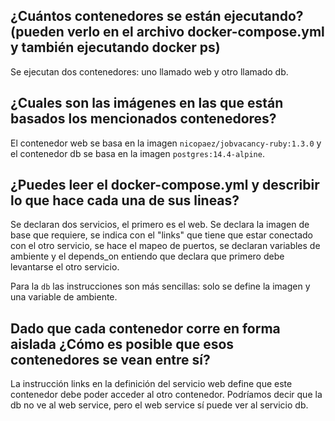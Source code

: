 ## ¿Cuántos contenedores se están ejecutando? (pueden verlo en el archivo docker-compose.yml y también ejecutando docker ps)

Se ejecutan dos contenedores: uno llamado web y otro llamado db.

## ¿Cuales son las imágenes en las que están basados los mencionados contenedores?

El contenedor web se basa en la imagen `nicopaez/jobvacancy-ruby:1.3.0` y el contenedor db se basa en la imagen `postgres:14.4-alpine`.

## ¿Puedes leer el docker-compose.yml y describir lo que hace cada una de sus lineas?

Se declaran dos servicios, el primero es el web. Se declara la imagen de base que requiere, se indica con el "links" que tiene que estar conectado con el otro servicio, se hace el mapeo de puertos, se declaran variables de ambiente y el depends_on entiendo que declara que primero debe levantarse el otro servicio.

Para la `db` las instrucciones son más sencillas: solo se define la imagen y una variable de ambiente.

## Dado que cada contenedor corre en forma aislada ¿Cómo es posible que esos contenedores se vean entre sí?

La instrucción links en la definición del servicio web define que este contenedor debe poder acceder al otro contenedor. Podríamos decir que la db no ve al web service, pero el web service sí puede ver al servicio db.